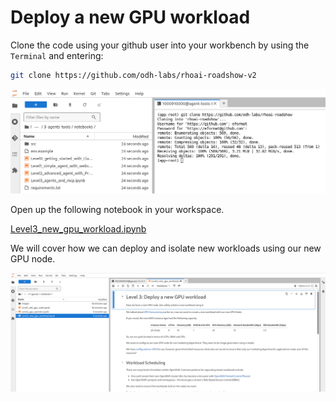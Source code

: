 # Deploy a new GPU workload

Clone the code using your github user into your workbench by using the `Terminal` and entering:

```bash
git clone https://github.com/odh-labs/rhoai-roadshow-v2
```

![images/clone-code.png](images/clone-code.png)

Open up the following notebook in your workspace.

<a href="https://github.com/odh-labs/rhoai-roadshow-v2/blob/main/docs/6-gpuaas/notebooks/Level3_new_gpu_workload.ipynb" target="_blank">Level3_new_gpu_workload.ipynb</a>

We will cover how we can deploy and isolate new workloads using our new GPU node.

![images/level3-new-gpu-workload.png](images/level3-new-gpu-workload.png)
